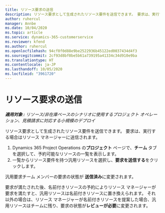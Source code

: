 ```yaml
---
title: リソース要求の送信
description: リソース要求として生成されたリソース要件を送信できます。 要求は、実行する場合はリソース マネージャーに送信されます。
author: ruhercul
manager: Annbe
ms.date: 10/04/2020
ms.topic: article
ms.service: dynamics-365-customerservice
ms.reviewer: kfend
ms.author: ruhercul
ms.openlocfilehash: 94cf0f0d88e9be2522936b45122ed0037434d4f3
ms.sourcegitcommit: 2cf93d8bf0be5b61a739195a41334c34d910e9ba
ms.translationtype: HT
ms.contentlocale: ja-JP
ms.lasthandoff: 10/05/2020
ms.locfileid: "3961720"
---
```

# <a name="submit-a-resource-request"></a>リソース要求の送信

_**適用対象 :** リソース/非在庫ベースのシナリオに使用するプロジェクト オペレーション、見積請求に対応する小規模のデプロイ_

リソース要求として生成されたリソース要件を送信できます。 要求は、実行する場合はリソース マネージャーに送信されます。

1. Dynamics 365 Project Operations の**プロジェクト** ページで、**チーム** タブを選択して、予約可能なリソースの一覧を表示します。 
2. 一覧からリソース要件を持つ汎用リソースを選択し、**要求を送信する**をクリックします。

汎用要求チーム メンバーの要求の状態が **送信済み**に変更されます。

要求が満たされた後、名前付きリソースの予約によりリソース マネージャーが要求を満たすと、汎用リソースは名前付きリソースに置き換えられます。 それ以外の場合は、リソース マネージャーが名前付きリソースを提案した場合、汎用リソースはチームに残り、要求の状態が**レビューが必要**に変更されます。
